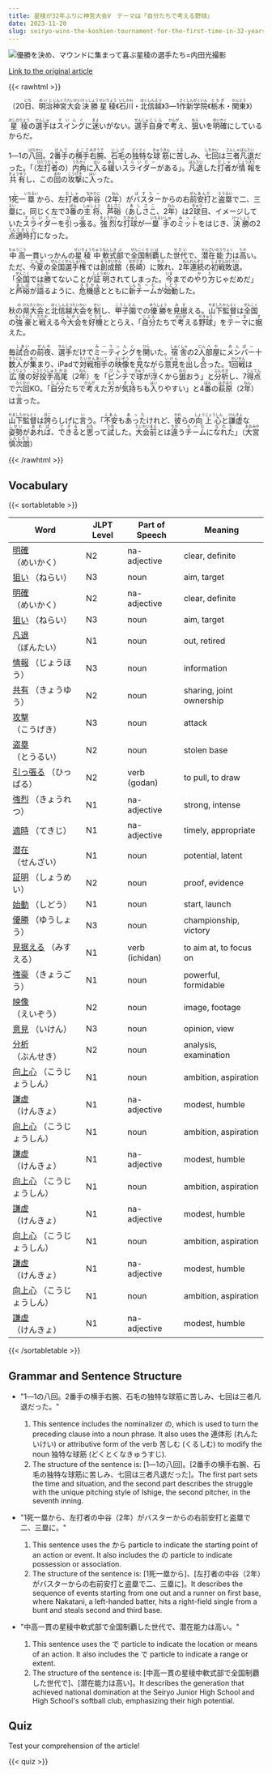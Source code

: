 ```yaml
---
title: 星稜が32年ぶりに神宮大会V　テーマは「自分たちで考える野球」
date: 2023-11-20
slug: seiryo-wins-the-koshien-tournament-for-the-first-time-in-32-years-with-the-theme-of-thinking-about-baseball-on-their-own
---
```


![優勝を決め、マウンドに集まって喜ぶ星稜の選手たち=内田光撮影](https://www.asahicom.jp/imgopt/img/f6f88b56a0/comm_L/AS20231120002898.jpg "優勝を決め、マウンドに集まって喜ぶ星稜の選手たち=内田光撮影")

[Link to the original article](https://asahi.com/articles/ASRCN6304RCNPTQP002.html?iref=comtop_7_05)

{{< rawhtml >}}
<p>（20<ruby>日<rt>にち</rt></ruby>、<ruby>明治<rt>めいじ</rt></ruby><ruby>神宮<rt>じんぐう</rt></ruby><ruby>大会<rt>たいかい</rt></ruby><ruby>決勝<rt>けっしょう</rt></ruby> <ruby>星稜<rt>せいりょう</rt></ruby>《<ruby>石川<rt>いしかわ</rt></ruby>・<ruby>北信越<rt>ほくしんえつ</rt></ruby>》3―1<ruby>作新学院<rt>さくしんがくいん</rt></ruby>《<ruby>栃木<rt>とちぎ</rt></ruby>・<ruby>関東<rt>かんとう</rt></ruby>》）</p>

<p><ruby>星稜<rt>ほしのりょう</rt></ruby>の<ruby>選手<rt>せんしゅ</rt></ruby>は<ruby>スイング<rt>すいんぐ</rt></ruby>に<ruby>迷<rt>まよ</rt></ruby>いがない。<ruby>選手<rt>せんしゅ</rt></ruby><ruby>自身<rt>じしん</rt></ruby>で<ruby>考<rt>かんが</rt></ruby>え、<ruby>狙<rt>ねら</rt></ruby>いを<ruby>明確<rt>めいかく</rt></ruby>にしているからだ。</p>

<p>1―1の<ruby>八回<rt>はちかい</rt></ruby>。2<ruby>番手<rt>ばんて</rt></ruby>の<ruby>横手<rt>よこて</rt></ruby><ruby>右腕<rt>みぎうで</rt></ruby>、<ruby>石毛<rt>いしげ</rt></ruby>の<ruby>独特<rt>どくとく</rt></ruby>な<ruby>球筋<rt>きゅうきん</rt></ruby>に<ruby>苦<rt>くる</rt></ruby>しみ、<ruby>七回<rt>しちかい</rt></ruby>は<ruby>三者<rt>さんしゃ</rt></ruby><ruby>凡退<rt>ぼんたい</rt></ruby>だった。「（<ruby>左打者<rt>ひだりだしゃ</rt></ruby>の）<ruby>内角<rt>うちかく</rt></ruby>に<ruby>入<rt>はい</rt></ruby>る<ruby>緩<rt>ゆる</rt></ruby>い<ruby>スライダー<rt>すらいだー</rt></ruby>がある」。<ruby>凡退<rt>ぼんたい</rt></ruby>した<ruby>打者<rt>だしゃ</rt></ruby>が<ruby>情報<rt>じょうほう</rt></ruby>を<ruby>共有<rt>きょうゆう</rt></ruby>し、この<ruby>回<rt>まわ</rt></ruby>の<ruby>攻撃<rt>こうげき</rt></ruby>に<ruby>入<rt>はい</rt></ruby>った。</p>

<p>1<ruby>死<rt>し</rt></ruby>一<ruby>塁<rt>いちるい</rt></ruby>から、左<ruby>打者<rt>だしゃ</rt></ruby>の<ruby>中谷<rt>なかたに</rt></ruby>（2<ruby>年<rt>ねん</rt></ruby>）が<ruby>バスター<rt>ばすたー</rt></ruby>からの右<ruby>前<rt>ぜん</rt></ruby><ruby>安打<rt>あんだ</rt></ruby>と<ruby>盗塁<rt>とうるい</rt></ruby>で二、三<ruby>塁<rt>るい</rt></ruby>に。同じく左で3<ruby>番<rt>ばん</rt></ruby>の<ruby>主将<rt>しゅしょう</rt></ruby>、<ruby>芦硲<rt>あしさこ</rt></ruby>（<ruby>あしさこ<rt>あしさこ</rt></ruby>、2<ruby>年<rt>ねん</rt></ruby>）は2<ruby>球<rt>きゅう</rt></ruby>目、イメージしていた<ruby>スライダー<rt>すらいだー</rt></ruby>を<ruby>引<rt>ひ</rt></ruby>っ<ruby>張<rt>ぱ</rt></ruby>る。<ruby>強烈<rt>きょうれつ</rt></ruby>な<ruby>打球<rt>だきゅう</rt></ruby>が一<ruby>塁手<rt>いちるいしゅ</rt></ruby>の<ruby>ミット<rt>みっと</rt></ruby>をはじき、<ruby>決勝<rt>けっしょう</rt></ruby>の2<ruby>点<rt>てん</rt></ruby><ruby>適時<rt>てきじ</rt></ruby><ruby>打<rt>だ</rt></ruby>になった。</p>

<p><ruby>中高<rt>ちゅうこう</rt></ruby>一貫<rt>いっかん</rt></ruby>の<ruby>星稜<rt>せいりょう</rt></ruby><ruby>中<rt>ちゅう</rt></ruby><ruby>軟式<rt>なんしき</rt></ruby><ruby>部<rt>ぶ</rt></ruby>で<ruby>全国<rt>ぜんこく</rt></ruby><ruby>制覇<rt>せいは</rt></ruby>した<ruby>世代<rt>せだい</rt></ruby>で、<ruby>潜在<rt>せんざい</rt></ruby><ruby>能力<rt>のうりょく</rt></ruby>は<ruby>高<rt>たか</rt></ruby>い。ただ、<ruby>今夏<rt>こんか</rt></ruby>の<ruby>全国<rt>ぜんこく</rt></ruby><ruby>選手権<rt>せんしゅけん</rt></ruby>では<ruby>創成<rt>そうせい</rt></ruby><ruby>館<rt>かん</rt></ruby>（<ruby>長崎<rt>ながさき</rt></ruby>）に<ruby>敗<rt>やぶ</rt></ruby>れ、2<ruby>年<rt>ねん</rt></ruby><ruby>連続<rt>れんぞく</rt></ruby>の<ruby>初戦<rt>しょせん</rt></ruby><ruby>敗退<rt>はいたい</rt></ruby>。「<ruby>全国<rt>ぜんこく</rt></ruby>では<ruby>勝<rt>か</rt></ruby>てないことが<ruby>証明<rt>しょうめい</rt></ruby>されてしまった。<ruby>今<rt>いま</rt></ruby>までの<ruby>やり方<rt>かた</rt></ruby>じゃだめだ」と<ruby>芦硲<rt>あしば</rt></ruby>が<ruby>語<rt>かた</rt></ruby>るように、<ruby>危機感<rt>ききかん</rt></ruby>とともに<ruby>新<rt>しん</rt></ruby><ruby>チーム<rt>ちーむ</rt></ruby>が<ruby>始動<rt>しどう</rt></ruby>した。</p>

<p>秋<ruby>の<rt>の</rt></ruby><ruby>県<rt>けん</rt></ruby><ruby>大会<rt>たいかい</rt></ruby>と<ruby>北信越<rt>ほくしんえつ</rt></ruby><ruby>大会<rt>たいかい</rt></ruby>を<ruby>制<rt>せい</rt></ruby>し、<ruby>甲子園<rt>こうしえん</rt></ruby>での<ruby>優勝<rt>ゆうしょう</rt></ruby>を<ruby>見据<rt>みす</rt></ruby>える。<ruby>山下<rt>やました</rt></ruby><ruby>監督<rt>かんとく</rt></ruby>は<ruby>全国<rt>ぜんこく</rt></ruby>の<ruby>強豪<rt>きょうごう</rt></ruby>と<ruby>戦<rt>たたか</rt></ruby>える<ruby>今大会<rt>こんかい</rt></ruby>を<ruby>好機<rt>こうき</rt></ruby>ととらえ、「<ruby>自分<rt>じぶん</rt></ruby>たちで<ruby>考<rt>かんが</rt></ruby>える<ruby>野球<rt>やきゅう</rt></ruby>」を<ruby>テーマ<rt>てーま</rt></ruby>に<ruby>据<rt>す</rt></ruby>えた。</p>

<p>毎<ruby>試合<rt>しあい</rt></ruby>の<ruby>前夜<rt>ぜんや</rt></ruby>、<ruby>選手<rt>せんしゅ</rt></ruby>だけで<ruby>ミーティング<rt>みーてぃんぐ</rt></ruby>を<ruby>開<rt>ひら</rt></ruby>いた。<ruby>宿舎<rt>しゅくしゃ</rt></ruby>の2<ruby>人<rt>にん</rt></ruby><ruby>部屋<rt>へや</rt></ruby>に<ruby>メンバー<rt>めんばー</rt></ruby>十<ruby>数<rt>すう</rt></ruby><ruby>人<rt>にん</rt></ruby>が<ruby>集<rt>あつ</rt></ruby>まり、iPadで<ruby>対戦相手<rt>たいせんあいて</rt></ruby>の<ruby>映像<rt>えいぞう</rt></ruby>を<ruby>見<rt>み</rt></ruby>ながら<ruby>意見<rt>いけん</rt></ruby>を<ruby>出<rt>だ</rt></ruby>し<ruby>合<rt>あ</rt></ruby>った。1<ruby>回戦<rt>かいせん</rt></ruby>は<ruby>広陵<rt>こうりょう</rt></ruby>の<ruby>好<rt>こう</rt></ruby><ruby>投手<rt>とうしゅ</rt></ruby><ruby>高尾<rt>たかお</rt></ruby>（2<ruby>年<rt>ねん</rt></ruby>）を「<ruby>ピンチ<rt>ぴんち</rt></ruby>で<ruby>球<rt>きゅう</rt></ruby>が<ruby>浮<rt>う</rt></ruby>くから<ruby>狙<rt>ねら</rt></ruby>おう」と<ruby>分析<rt>ぶんせき</rt></ruby>し、7<ruby>得点<rt>とくてん</rt></ruby>で<ruby>六回<rt>ろくかい</rt></ruby>KO。「<ruby>自分<rt>じぶん</rt></ruby>たちで<ruby>考<rt>かんが</rt></ruby>えた<ruby>方<rt>ほう</rt></ruby>が<ruby>気持<rt>きも</rt></ruby>ちも<ruby>入<rt>はい</rt></ruby>りやすい」と4<ruby>番<rt>ばん</rt></ruby>の<ruby>萩原<rt>はぎはら</rt></ruby>（2<ruby>年<rt>ねん</rt></ruby>）は<ruby>言<rt>い</rt></ruby>った。</p>

<p><ruby>山下監督<rt>やましたかんとく</rt></ruby>は<ruby>誇<rt>ほこ</rt></ruby>らしげに<ruby>言<rt>い</rt></ruby>う。「<ruby>不安<rt>ふあん</rt></ruby>も<ruby>あった<rt>あった</rt></ruby>けれど、<ruby>彼<rt>かれ</rt></ruby>らの<ruby>向上心<rt>しょうじょうしん</rt></ruby>と<ruby>謙虚<rt>けんきょ</rt></ruby>な<ruby>姿勢<rt>しせい</rt></ruby>が<ruby>あれば、できる<rt>あれば、できる</rt></ruby>と<ruby>思<rt>おも</rt></ruby>って<ruby>試<rt>ため</rt></ruby>した。<ruby>大会<rt>たいかい</rt></ruby><ruby>前<rt>まえ</rt></ruby>とは<ruby>違<rt>ちが</rt></ruby>う<ruby>チーム<rt>ちーむ</rt></ruby>に<ruby>なれた<rt>なれた</rt></ruby>」（<ruby>大宮慎次朗<rt>おおみやしんじろう</rt></ruby>）</p>
{{< /rawhtml >}}

## Vocabulary


{{< sortabletable >}}

| Word             | JLPT Level | Part of Speech | Meaning             |
|------------------|------------|----------------|---------------------|
|[明確](https://jisho.org/search/%E6%98%8E%E7%A2%BA) （めいかく）| N2         | na-adjective    | clear, definite     |
|[狙い](https://jisho.org/search/%E7%8B%99%E3%81%84) （ねらい）| N3         | noun           | aim, target         |
|[明確](https://jisho.org/search/%E6%98%8E%E7%A2%BA) （めいかく）| N2         | na-adjective    | clear, definite     |
|[狙い](https://jisho.org/search/%E7%8B%99%E3%81%84) （ねらい）| N3         | noun           | aim, target         |
|[凡退](https://jisho.org/search/%E5%87%A1%E9%80%80) （ぼんたい）| N1         | noun           | out, retired        |
|[情報](https://jisho.org/search/%E6%83%85%E5%A0%B1) （じょうほう）| N3       | noun           | information         |
|[共有](https://jisho.org/search/%E5%85%B1%E6%9C%89) （きょうゆう）| N2       | noun           | sharing, joint ownership |
|[攻撃](https://jisho.org/search/%E6%94%BB%E6%92%83) （こうげき）| N3         | noun           | attack              |
|[盗塁](https://jisho.org/search/%E7%9B%97%E5%A1%81) （とうるい）| N2         | noun           | stolen base         |
|[引っ張る](https://jisho.org/search/%E5%BC%95%E3%81%A3%E5%BC%B5%E3%82%8B) （ひっぱる）| N2     | verb (godan)   | to pull, to draw    |
|[強烈](https://jisho.org/search/%E5%BC%B7%E7%83%88) （きょうれつ）| N1       | na-adjective    | strong, intense     |
|[適時](https://jisho.org/search/%E9%81%A9%E6%99%82) （てきじ）| N1         | na-adjective    | timely, appropriate |
|[潜在](https://jisho.org/search/%E6%BD%9C%E5%9C%A8) （せんざい）| N1         | noun           | potential, latent   |
|[証明](https://jisho.org/search/%E8%A8%BC%E6%98%8E) （しょうめい）| N2       | noun           | proof, evidence     |
|[始動](https://jisho.org/search/%E5%A7%8B%E5%8B%95) （しどう）| N1         | noun           | start, launch       |
|[優勝](https://jisho.org/search/%E5%84%AA%E5%8B%9D) （ゆうしょう）| N3       | noun           | championship, victory |
|[見据える](https://jisho.org/search/%E8%A6%8B%E6%8D%AE%E3%81%88%E3%82%8B) （みすえる）| N1     | verb (ichidan) | to aim at, to focus on |
|[強豪](https://jisho.org/search/%E5%BC%B7%E8%B1%AA) （きょうごう）| N1       | noun           | powerful, formidable |
|[映像](https://jisho.org/search/%E6%98%A0%E5%83%8F) （えいぞう）| N2         | noun           | image, footage      |
|[意見](https://jisho.org/search/%E6%84%8F%E8%A6%8B) （いけん）| N3         | noun           | opinion, view       |
|[分析](https://jisho.org/search/%E5%88%86%E6%9E%90) （ぶんせき）| N2         | noun           | analysis, examination |
|[向上心](https://jisho.org/search/%E5%90%91%E4%B8%8A%E5%BF%83) （こうじょうしん）| N1 | noun           | ambition, aspiration |
|[謙虚](https://jisho.org/search/%E8%AC%99%E8%99%9A) （けんきょ）| N1         | na-adjective    | modest, humble      |
|[向上心](https://jisho.org/search/%E5%90%91%E4%B8%8A%E5%BF%83) （こうじょうしん）| N1 | noun           | ambition, aspiration |
|[謙虚](https://jisho.org/search/%E8%AC%99%E8%99%9A) （けんきょ）| N1         | na-adjective    | modest, humble      |
|[向上心](https://jisho.org/search/%E5%90%91%E4%B8%8A%E5%BF%83) （こうじょうしん）| N1 | noun           | ambition, aspiration |
|[謙虚](https://jisho.org/search/%E8%AC%99%E8%99%9A) （けんきょ）| N1         | na-adjective    | modest, humble      |
|[向上心](https://jisho.org/search/%E5%90%91%E4%B8%8A%E5%BF%83) （こうじょうしん）| N1 | noun           | ambition, aspiration |
|[謙虚](https://jisho.org/search/%E8%AC%99%E8%99%9A) （けんきょ）| N1         | na-adjective    | modest, humble      |
|[向上心](https://jisho.org/search/%E5%90%91%E4%B8%8A%E5%BF%83) （こうじょうしん）| N1 | noun           | ambition, aspiration |
|[謙虚](https://jisho.org/search/%E8%AC%99%E8%99%9A) （けんきょ）| N1         | na-adjective    | modest, humble      |

{{< /sortabletable >}}


## Grammar and Sentence Structure

- "1―1の八回。2番手の横手右腕、石毛の独特な球筋に苦しみ、七回は三者凡退だった。"
    1. This sentence includes the nominalizer の, which is used to turn the preceding clause into a noun phrase. It also uses the 連体形 (れんたいけい) or attributive form of the verb 苦しむ (くるしむ) to modify the noun 独特な球筋 (どくとくなきゅうすじ).
    2. The structure of the sentence is: [1―1の八回]。[2番手の横手右腕、石毛の独特な球筋に苦しみ、七回は三者凡退だった]。The first part sets the time and situation, and the second part describes the struggle with the unique pitching style of Ishige, the second pitcher, in the seventh inning.

- "1死一塁から、左打者の中谷（2年）がバスターからの右前安打と盗塁で二、三塁に。"
    1. This sentence uses the から particle to indicate the starting point of an action or event. It also includes the の particle to indicate possession or association.
    2. The structure of the sentence is: [1死一塁から]、[左打者の中谷（2年）がバスターからの右前安打と盗塁で二、三塁に]。It describes the sequence of events starting from one out and a runner on first base, where Nakatani, a left-handed batter, hits a right-field single from a bunt and steals second and third base.

- "中高一貫の星稜中軟式部で全国制覇した世代で、潜在能力は高い。"
    1. This sentence uses the で particle to indicate the location or means of an action. It also includes the で particle to indicate a range or extent.
    2. The structure of the sentence is: [中高一貫の星稜中軟式部で全国制覇した世代で]、[潜在能力は高い]。It describes the generation that achieved national domination at the Seiryo Junior High School and High School's softball club, emphasizing their high potential.

## Quiz

Test your comprehension of the article!

{{< quiz >}}